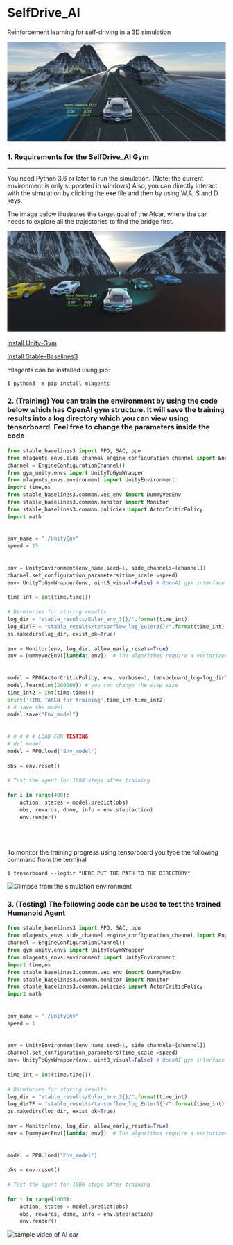 # SelfDrive_AI

Reinforcement learning for self-driving in  a 3D simulation

<img src="https://github.com/surajitsaikia27/SelfDrive_AI/blob/master/Scenes/sample2.png"/>


###  1. Requirements for the SelfDrive_AI Gym
------------

You need Python 3.6 or later to run the simulation. (Note: the current environment is only supported in windows) Also, you can directly interact with the simulation by clicking the exe file and then by using W,A, S and D keys.


The image below illustrates the target goal of the AIcar, where the car needs to explore all the trajectories to find the bridge first.

<img src="https://github.com/surajitsaikia27/SelfDrive_AI/blob/master/Scenes/goalsample.png"/>

[Install Unity-Gym](https://github.com/Unity-Technologies/ml-agents/tree/main/gym-unity)

[Install Stable-Baselines3](https://stable-baselines3.readthedocs.io/en/master/guide/install.html)

mlagents can be installed using pip:

    $ python3 -m pip install mlagents
    
### 2. (Training) You can train the environment by using the code below which has OpenAI gym structure. It will save the training results into a log directory which you can view using tensorboard. Feel free to change the parameters inside the code

```python
from stable_baselines3 import PPO, SAC, ppo
from mlagents_envs.side_channel.engine_configuration_channel import EngineConfigurationChannel
channel = EngineConfigurationChannel()
from gym_unity.envs import UnityToGymWrapper
from mlagents_envs.environment import UnityEnvironment
import time,os
from stable_baselines3.common.vec_env import DummyVecEnv
from stable_baselines3.common.monitor import Monitor
from stable_baselines3.common.policies import ActorCriticPolicy
import math


env_name = "./UnityEnv"
speed = 15


env = UnityEnvironment(env_name,seed=1, side_channels=[channel])
channel.set_configuration_parameters(time_scale =speed)
env= UnityToGymWrapper(env, uint8_visual=False) # OpenAI gym interface created using UNITY

time_int = int(time.time())

# Diretories for storing results 
log_dir = "stable_results/Euler_env_3{}/".format(time_int)
log_dirTF = "stable_results/tensorflow_log_Euler3{}/".format(time_int) 
os.makedirs(log_dir, exist_ok=True)

env = Monitor(env, log_dir, allow_early_resets=True)
env = DummyVecEnv([lambda: env])  # The algorithms require a vectorized environment to run


model = PPO(ActorCriticPolicy, env, verbose=1, tensorboard_log=log_dirTF, device='cuda')
model.learn(int(200000)) # you can change the step size
time_int2 = int(time.time()) 
print('TIME TAKEN for training',time_int-time_int2)
# # save the model
model.save("Env_model")


# # # # # LOAD FOR TESTING
# del model
model = PPO.load("Env_model")

obs = env.reset()

# Test the agent for 1000 steps after training

for i in range(400):
    action, states = model.predict(obs)
    obs, rewards, done, info = env.step(action)
    env.render()





```

To monitor the training progress using tensorboard you type the following command from the terminal

    $ tensorboard --logdir "HERE PUT THE PATH TO THE DIRECTORY"
 
 
 
 
 ![Glimpse from the simulation environment](https://github.com/surajitsaikia27/SelfDrive_AI/blob/master/Scenes/cargif.gif)

 
### 3. (Testing) The following code can be used to test the trained Humanoid Agent
```python
from stable_baselines3 import PPO, SAC, ppo
from mlagents_envs.side_channel.engine_configuration_channel import EngineConfigurationChannel
channel = EngineConfigurationChannel()
from gym_unity.envs import UnityToGymWrapper
from mlagents_envs.environment import UnityEnvironment
import time,os
from stable_baselines3.common.vec_env import DummyVecEnv
from stable_baselines3.common.monitor import Monitor
from stable_baselines3.common.policies import ActorCriticPolicy
import math


env_name = "./UnityEnv"
speed = 1


env = UnityEnvironment(env_name,seed=1, side_channels=[channel])
channel.set_configuration_parameters(time_scale =speed)
env= UnityToGymWrapper(env, uint8_visual=False) # OpenAI gym interface created using UNITY

time_int = int(time.time())

# Diretories for storing results
log_dir = "stable_results/Euler_env_3{}/".format(time_int)
log_dirTF = "stable_results/tensorflow_log_Euler3{}/".format(time_int)
os.makedirs(log_dir, exist_ok=True)

env = Monitor(env, log_dir, allow_early_resets=True)
env = DummyVecEnv([lambda: env])  # The algorithms require a vectorized environment to run


model = PPO.load("Env_model")

obs = env.reset()

# Test the agent for 1000 steps after training

for i in range(1000):
    action, states = model.predict(obs)
    obs, rewards, done, info = env.step(action)
    env.render()

```



![sample video of AI car](https://github.com/surajitsaikia27/Humanoid_Gym/blob/main/carGym_example.gif)

